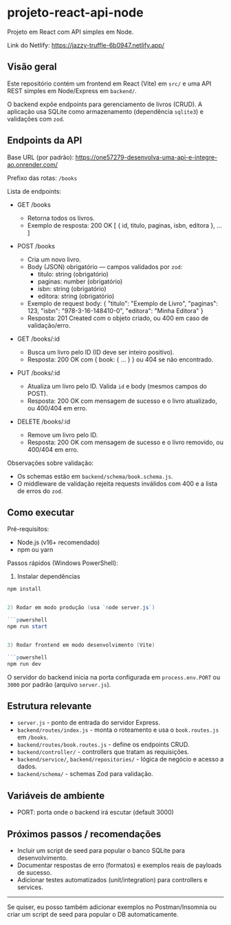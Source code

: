 # projeto-react-api-node

Projeto em React com API simples em Node.

Link do Netlify: <https://jazzy-truffle-6b0947.netlify.app/>

## Visão geral

Este repositório contém um frontend em React (Vite) em `src/` e uma API REST simples em Node/Express em `backend/`.

O backend expõe endpoints para gerenciamento de livros (CRUD). A aplicação usa SQLite como armazenamento (dependência `sqlite3`) e validações com `zod`.

## Endpoints da API

Base URL (por padrão): <https://one57279-desenvolva-uma-api-e-integre-ao.onrender.com/>

Prefixo das rotas: `/books`

Lista de endpoints:

- GET /books
  - Retorna todos os livros.
  - Exemplo de resposta: 200 OK
  [ { id, titulo, paginas, isbn, editora }, ... ]

- POST /books
  - Cria um novo livro.
  - Body (JSON) obrigatório — campos validados por `zod`:
    - titulo: string (obrigatório)
    - paginas: number (obrigatório)
    - isbn: string (obrigatório)
    - editora: string (obrigatório)
  - Exemplo de request body:
  {
   "titulo": "Exemplo de Livro",
   "paginas": 123,
   "isbn": "978-3-16-148410-0",
   "editora": "Minha Editora"
  }
  - Resposta: 201 Created com o objeto criado, ou 400 em caso de validação/erro.

- GET /books/:id
  - Busca um livro pelo ID (ID deve ser inteiro positivo).
  - Resposta: 200 OK com { book: { ... } } ou 404 se não encontrado.

- PUT /books/:id
  - Atualiza um livro pelo ID. Valida `id` e body (mesmos campos do POST).
  - Resposta: 200 OK com mensagem de sucesso e o livro atualizado, ou 400/404 em erro.

- DELETE /books/:id
  - Remove um livro pelo ID.
  - Resposta: 200 OK com mensagem de sucesso e o livro removido, ou 400/404 em erro.

Observações sobre validação:

- Os schemas estão em `backend/schema/book.schema.js`.
- O middleware de validação rejeita requests inválidos com 400 e a lista de erros do `zod`.

## Como executar

Pré-requisitos:

- Node.js (v16+ recomendado)
- npm ou yarn

Passos rápidos (Windows PowerShell):

1) Instalar dependências

```powershell
npm install


2) Rodar em modo produção (usa `node server.js`)

```powershell
npm run start


3) Rodar frontend em modo desenvolvimento (Vite)

```powershell
npm run dev
```

O servidor do backend inicia na porta configurada em `process.env.PORT` ou `3000` por padrão (arquivo `server.js`).

## Estrutura relevante

- `server.js` - ponto de entrada do servidor Express.
- `backend/routes/index.js` - monta o roteamento e usa o `book.routes.js` em `/books`.
- `backend/routes/book.routes.js` - define os endpoints CRUD.
- `backend/controller/` - controllers que tratam as requisições.
- `backend/service/`, `backend/repositories/` - lógica de negócio e acesso a dados.
- `backend/schema/` - schemas Zod para validação.

## Variáveis de ambiente

- PORT: porta onde o backend irá escutar (default 3000)

## Próximos passos / recomendações

- Incluir um script de seed para popular o banco SQLite para desenvolvimento.
- Documentar respostas de erro (formatos) e exemplos reais de payloads de sucesso.
- Adicionar testes automatizados (unit/integration) para controllers e services.

---

Se quiser, eu posso também adicionar exemplos no Postman/Insomnia ou criar um script de seed para popular o DB automaticamente.
